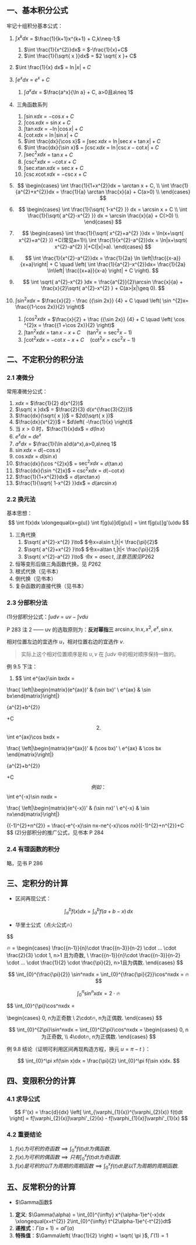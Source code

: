 ## 一、基本积分公式

牢记十组积分基本公式：

1. $\int x^k dx$ = $\frac{1}{k+1}x^{k+1} + C,k\neq-1;$
	1. $\int \frac{1}{x^{2}}dx$ = $-\frac{1}{x}+C$
	2. $\int \frac{1}{\sqrt{ x }}dx$ = $2 \sqrt{ x }+ C$
2. $\int \frac{1}{x} dx$ = $\ln|x| + C$
3. $\int e^x dx$ = $e^x + C$
	1. $\int a^x dx$ = $\frac{a^x}{\ln a} + C, a>0且a\neq 1$
4.  三角函数系列
	1. $\int \sin x dx$ = $-\cos x + C$
	2. $\int \cos xdx$ = $\sin x+C$ 
	3. $\int \tan xdx$ = $-\ln|\cos x| + C$
	4. $\int \cot xdx$ = $\ln|\sin x|+C$
	5. $\int \frac{dx}{\cos x}$ = $\int \sec xdx$ = $\ln|\sec x+\tan x|+C$
	6. $\int \frac{dx}{\sin x}$ = $\int \csc xdx$ = $\ln|\csc x-\cot x|+C$
	7. $\int \sec ^{2}xdx$ = $\tan x+C$
	8. $\int \csc ^{2}xdx$ = $-\cot x+C$
	9. $\int\sec x \tan xdx$ = $\sec x+C$
	10. $\int \csc x\cot xdx$ = $-\csc x+C$

5. $$
\begin{cases}
\int \frac{1}{1+x^{2}}dx = \arctan x + C, \\
\int \frac{1}{a^{2}+x^{2}}dx = \frac{1}{a} \arctan \frac{x}{a} + C(a>0) \\
\end{cases}
$$
6. $$
\begin{cases}
\int \frac{1}{\sqrt{ 1-x^{2} }} dx = \arcsin x + C \\
\int \frac{1}{\sqrt{ a^{2}-x^{2} }} dx = \arcsin \frac{x}{a} + C(>0) \\
\end{cases}
$$
7. $$
\begin{cases}
\int \frac{1}{\sqrt{ x^{2}+a^{2} }}dx = \ln(x+\sqrt{ x^{2}+a^{2} }) +C(常见a=1)\\
\int \frac{1}{x^{2}-a^{2}}dx = \ln|x+\sqrt{ x^{2}-a^{2} }|+C(|x|>a).
\end{cases}
$$
8. $$
\int \frac{1}{x^{2}-a^{2}}dx = \frac{1}{2a} \ln \left|\frac{{x-a}}{x+a}\right| + C
\quad \left( \int \frac{1}{a^{2}-x^{2}}dx= \frac{1}{2a} \ln\left| \frac{{x+a}}{x-a} \right| + C \right).
$$

9. $$
\int \sqrt{ a^{2}-x^{2} }dx = \frac{a^{2}}{2}\arcsin \frac{x}{a} + \frac{x}{2}\sqrt{ a^{2}-x^{2} } + C(a>|x|\geq 0).
$$
10. $\int \sin ^{2}xdx$ = $\frac{x}{2} - \frac {{\sin 2x}} {4} + C \quad \left( \sin ^{2}x= \frac{{1-\cos 2x}}{2} \right)$
	1. $\int \cos ^{2}xdx$ = $\frac{x}{2} + \frac {{\sin 2x}} {4} + C \quad \left( \cos ^{2}x = \frac{{1 +\cos 2x}}{2} \right)$
	2. $\int \tan ^{2}xdx$ = $\tan x-x+C\quad(\tan ^{2}x=\sec ^{2}x-1)$
	3. $\int \cot ^{2}xdx$ = $-\cot x-x+C\quad(\cot ^{2}x=\csc ^{2}x-1)$

## 二、不定积分的积分法


### 2.1 凑微分

常用凑微分公式：

1. $xdx$ = $\frac{1}{2} d(x^{2})$
2. $\sqrt{ x }dx$ = $\frac{2}{3} d(x^{\frac{3}{2}})$
3. $\frac{dx}{\sqrt{ x }}$ = $2d(\sqrt{ x })$
4. $\frac{dx}{x^{2}}$ = $d\left( -\frac{1}{x} \right)$
5. 当 $x>0$ 时，$\frac{1}{x}dx$ = $d(\ln x)$
6. $e^xdx$ = $de^x$
7. $a^xdx$ = $\frac{1}{\ln a}d(a^x),a>0,a\neq 1$
8. $\sin xdx$ = $d(-\cos x)$
9. $\cos xdx$ = $d(\sin x)$
10. $\frac{dx}{\cos ^{2}x}$ = $\sec ^{2}x dx$ = $d(\tan x)$
11. $\frac{dx}{\sin ^{2}x}$ = $\csc ^{2}xdx$ = $d(-\cot x)$
12. $\frac{1}{1+x^{2}}dx$ = $d(\arctan x)$
13. $\frac{1}{\sqrt{ 1-x^{2} }}dx$ = $d(\arcsin x)$

### 2.2 换元法

基本思想：
$$
\int f(x)dx \xlongequal{x=g(u)} \int f[g(u)]d[g(u)] = \int f[g(u)]g'(u)du
$$

1. 三角代换
	1. $\sqrt{ a^{2}-x^{2} }\to$ $令x=a\sin t,|t|< \frac{\pi}{2}$
	2. $\sqrt{ a^{2}+x^{2} }\to$ $令x=a\tan t,|t|< \frac{\pi}{2}$
	3. $\sqrt{ x^{2}-a^{2} }\to$ $令x=a\sec t,注意范围见P262$
2. 恒等变形后做三角函数代换，见 $P 262$
3. 根式代换（见书本）
4. 倒代换（见书本）
5. 复杂函数的直接代换（见书本）

### 2.3 分部积分法

(1)分部积分公式：$\int udv$ = $uv-\int vdu$

P 283 注 2 —— uv 的选取原则为：**反对幂指三** $\arcsin x, \ln x, x^{2}, e^x, \sin x$.

相对位置左边的宜选作 $u$，相对位置右边的宜选作 $v$.

> 实际上这个相对位置顺序是和 $u,v$ 在 $\int udv$ 中的相对顺序保持一致的。

例 9.5 下注：

1.  $$
\int e^{ax}\sin bxdx = 

\frac{
\left|\begin{matrix}(e^{ax})' & (\sin bx)' \\
e^{ax} & \sin bx\end{matrix}\right|}

{a^{2}+b^{2}}

+C
$$
2. $$
\int e^{ax}\cos bxdx = 

\frac{
\left|\begin{matrix}(e^{ax})' & (\cos bx)' \\
e^{ax} & \cos bx \end{matrix}\right|}

{a^{2}+b^{2}}

+C
$$
例如： $$
\int e^{-x}\sin nxdx = 

\frac{
\left|\begin{matrix}(e^{-x})' & (\sin nx)' \\
e^{-x} & \sin nx\end{matrix}\right|}

{(-1)^{2}+n^{2}}
= \frac{-e^{-x}\sin nx-ne^{-x}\cos nx}{(-1)^{2}+n^{2}}+C
$$
(2)分部积分的推广公式，见书本 P 284

### 2.4 有理函数的积分

略，见书 P 286


## 三、定积分的计算


- 区间再现公式：

$$
\int_{a}^b f(x)dx = \int_{a}^b f(a+b-x) \, dx 
$$

- 华里士公式（点火公式🔥）

$$

🔥 = \begin{cases}
\frac{{n-1}}{n}\cdot \frac{{n-3}}{n-2} \cdot ... \cdot \frac{2}{3} \cdot 1, n>1 且为奇数, \\
\frac{{n-1}}{n}\cdot \frac{{n-3}}{n-2} \cdot ... \cdot \frac{1}{2} \cdot \frac{\pi}{2}, n>1且为偶数.
\end{cases}
$$

$$
\int_{0}^{\frac{\pi}{2}} \sin^nxdx = \int_{0}^{\frac{\pi}{2}}\cos^nxdx = 🔥
$$

$$
\int_{0}^{\pi}\sin^nxdx = 2\cdot 🔥
$$

$$
\int_{0}^{\pi}\cos^nxdx = 

\begin{cases}
0, n为正奇数 \\
2\cdot🔥, n为正偶数.
\end{cases}
$$

$$
\int_{0}^{2\pi}\sin^nxdx = \int_{0}^{2\pi}\cos^nxdx = 
\begin{cases}
0, n为正奇数, \\
4\cdot🔥, n为正偶数.
\end{cases}
$$

例 9.8 结论（证明可利用区间再现构造方程，换元 $u=\pi-t$ ）：

$$
\int_{0}^\pi xf(\sin x)dx = \frac{\pi}{2} \int_{0}^\pi f(\sin x)dx.
$$
## 四、变限积分的计算

### 4.1 求导公式

$$
F'(x) = \frac{d}{dx} \left[ \int_{\varphi_{1}(x)}^{\varphi_{2}(x)} f(t)dt \right]
= f[\varphi_{2}(x)]\varphi'_{2}(x) - 
f[\varphi_{1}(x)]\varphi'_{1}(x)
$$

### 4.2 重要结论

1. $f(x)为可积的奇函数\implies \int_{0}^xf(t)dt为偶函数.$
2. $f(x)为可积的偶函数\implies 只有\int_{0}^xf(t)dt为奇函数.$
3. $f(x)是可积的以T为周期的周期函数\implies \int_{0}^xf(t)dt是以T为周期的周期函数.$

## 五、反常积分的计算

- $\Gamma函数$
1. **定义**: $\Gamma(\alpha) = \int_{0}^{\infty} x^{\alpha-1}e^{-x}dx \xlongequal{x=t^{2}} 2\int_{0}^{\infty} t^{2\alpha-1}e^{-t^{2}}dt$
2. **递推式**：$\Gamma(\alpha+1) = \alpha \Gamma(\alpha)$
3. **特殊值**：$\Gamma\left( \frac{1}{2} \right) = \sqrt{ \pi }$, $\Gamma(1) = 1$
